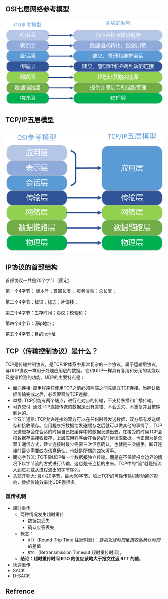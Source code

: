 ## OSI七层网络参考模型

![img](https://raw.githubusercontent.com/Light-Towers/picture/master/noctilucent-lamp/OSI%E5%8F%82%E8%80%83%E6%A8%A1%E5%9E%8B.png)

## TCP/IP五层模型

![img](https://raw.githubusercontent.com/Light-Towers/picture/master/noctilucent-lamp/%E4%BA%94%E5%B1%82%E6%A8%A1%E5%9E%8B.png)

## IP协议的首部结构

首部协议一共是20个字节（固定）

第一个4字节： 版本号；首部长度； 服务类型；总长度；

第二个4字节：标识；标志；片偏移；

第三个4字节：生存时间；协议；校验和；

第四个4字节：源ip地址；

第五个4字节：目的ip地址

## TCP（传输控制协议）是什么？

TCP是传输控制协议，是TCP/IP体系中非常复杂的一个协议，属于运输层协议。与UDP协议一样用于处理应用层的数据。它和UDP一样具有复用和分用的功能以及差错检测的功能。UDP的主要特点是：

- 面向连接: 应用程序在使用TCP之前必须两端之间先建立TCP连接。当确认数据传输完成之后，必须要释放TCP连接。
- 单播: TCP只能有两个端点，进行点对点的传输，不支持多播和广播传输。
- 可靠交付: 通过TCP连接传送的数据是没有差错、不会丢失、不重复并且按序到达的。
- 全双工通信: TCP允许连接的双方可以在任何时候发送数据，双方都有发送缓存和接收缓存。应用程序把数据给发送缓存之后就可以做其他的事情了，TCP发送缓存会在合适的时候自己把缓存中的数据发送出去。在接受的时候TCP会把数据存进接收缓存，上层应用程序会在合适的时候读取数据。也正因为是全双工通信方式，建立连接时最少需要三次信息确认，也就是三次握手，断开连接时最少需要四次信息确认，也就是所谓的四次挥手。
- 面向字节流: TC不像UDP每一个数据报独立传输，而是在不保留报文边界的情况下以字节流的方式进行传输，这也是长连接的由来。TCP中的“流”就是指流入到进程或从进程流出的字节序列。
- 头部开销大: 最小20字节，最大60字节。加上TCP的可靠传输机制功能的影响，数据传输效率比UDP慢很多。

### 重传机制

- 超时重传
  - 两种情况发生超时重传
    - 数据包丢失
    - 确认应答丢失
  - 概念：
    - `RTT`（Round-Trip Time 往返时延）：*数据发送时刻*至*接收到确认时刻*的差值
    - `RTO` （Retransmission Timeout 超时重传时间）。
  - **结论：超时重传时间 RTO 的值应该略大于报文往返 RTT 的值**。
- 快速重传
- SACK
- D-SACK



## Refrence

[1]: https://www.cnblogs.com/xiaolincoding/p/12732052.html	"30张图解： TCP 重传、滑动窗口、流量控制、拥塞控制"
